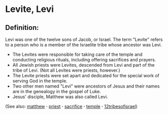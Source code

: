 # Levite, Levi #

## Definition: ##

Levi was one of the twelve sons of Jacob, or Israel. The term "Levite" refers to a person who is a member of the Israelite tribe whose ancestor was Levi. 

* The Levites were responsible for taking care of the temple and conducting religious rituals, including offering sacrifices and prayers.
* All Jewish priests were Levites, descended from Levi and part of the tribe of Levi. (Not all Levites were priests, however.)
* The Levite priests were set apart and dedicated for the special work of serving God in the temple.
* Two other men named "Levi" were ancestors of Jesus and their names are in the genealogy in the gospel of Luke.
* Jesus' disciple, Matthew was also called Levi.

(See also: [matthew](../other/matthew.md) **·** [priest](../kt/priest.md) **·** [sacrifice](../other/sacrifice.md) **·** [temple](../kt/temple.md) **·** [12tribesofisrael](../other/12tribesofisrael.md))

